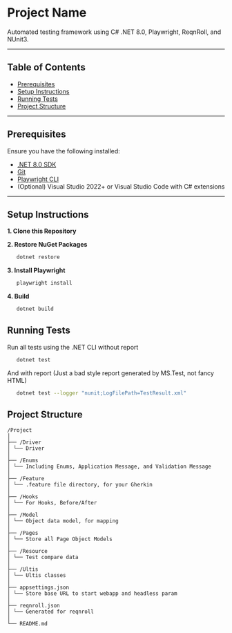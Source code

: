# Project Name

Automated testing framework using C# .NET 8.0, Playwright, ReqnRoll, and NUnit3.

---

## Table of Contents

- [Prerequisites](#prerequisites)
- [Setup Instructions](#setup-instructions)
- [Running Tests](#running-tests)
- [Project Structure](#project-structure)

---

## Prerequisites

Ensure you have the following installed:

- [.NET 8.0 SDK](https://dotnet.microsoft.com/en-us/download/dotnet/8.0)
- [Git](https://git-scm.com/downloads)
- [Playwright CLI](https://playwright.dev/dotnet/docs/intro#install-playwright-cli)
- (Optional) Visual Studio 2022+ or Visual Studio Code with C# extensions

---

## Setup Instructions
**1. Clone this Repository**

**2. Restore NuGet Packages**
```bash
   dotnet restore
```
**3. Install Playwright**
```bash
   playwright install
   ```
**4. Build**
```bash
   dotnet build
   ```
## Running Tests
Run all tests using the .NET CLI without report
```bash
   dotnet test
   ```
And with report (Just a bad style report generated by MS.Test, not fancy HTML)
```bash
   dotnet test --logger "nunit;LogFilePath=TestResult.xml"
   ```
## Project Structure
 ```
/Project
│
├── /Driver
│ └── Driver
│
├── /Enums
│ └── Including Enums, Application Message, and Validation Message
│
├── /Feature
│ └── .feature file directory, for your Gherkin
│
├── /Hooks
│ └── For Hooks, Before/After
│
├── /Model
│ └── Object data model, for mapping
│
├── /Pages
│ └── Store all Page Object Models
│
├── /Resource
│ └── Test compare data
│
├── /Ultis
│ └── Ultis classes
│
├── appsettings.json
│ └── Store base URL to start webapp and headless param
│
├── reqnroll.json
│ └── Generated for reqnroll
│
└── README.md
 ```






